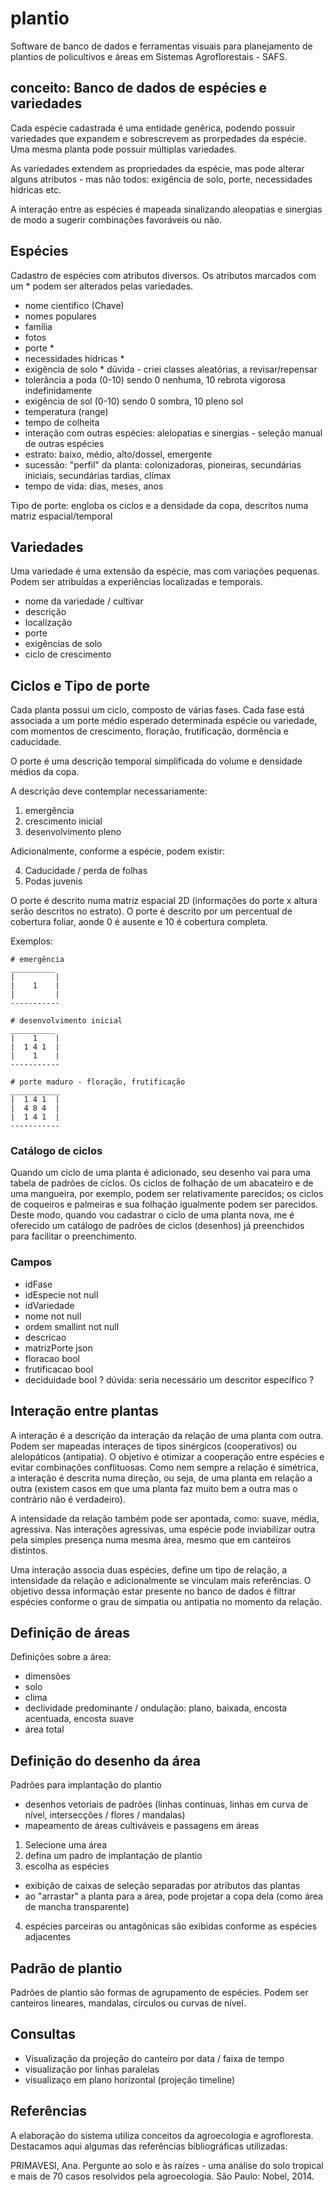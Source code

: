 # plantio

Software de banco de dados e ferramentas visuais para planejamento de plantios de policultivos e áreas em Sistemas Agroflorestais - SAFS.

## conceito: Banco de dados de espécies e variedades

Cada espécie cadastrada é uma entidade genêrica, podendo possuir variedades que expandem e sobrescrevem as prorpedades da espécie. Uma mesma planta pode possuir múltiplas variedades.

As variedades extendem as propriedades da espécie, mas pode alterar alguns atributos - mas não todos: exigência de solo, porte, necessidades hídricas etc.

A interação entre as espécies é mapeada sinalizando aleopatias e sinergias de modo a sugerir combinações favoráveis ou não.

## Espécies

Cadastro de espécies com atributos diversos. Os atributos marcados com um * podem ser alterados pelas variedades.
* nome cientifico (Chave)
* nomes populares
* família
* fotos
* porte *
* necessidades hídricas *
* exigência de solo * dúvida - criei classes aleatórias, a revisar/repensar
* tolerância a poda (0-10) sendo 0 nenhuma, 10 rebrota vigorosa indefinidamente
* exigência de sol (0-10) sendo 0 sombra, 10 pleno sol
* temperatura (range)
* tempo de colheita
* interação com outras espécies: alelopatias e sinergias - seleção manual de outras espécies
* estrato: baixo, médio, alto/dossel, emergente
* sucessão: "perfil" da planta: colonizadoras, pioneiras, secundárias iniciais, secundárias tardias, clímax
* tempo de vida: dias, meses, anos

Tipo de porte: engloba os ciclos e a densidade da copa, descritos numa matriz espacial/temporal

## Variedades

Uma variedade é uma extensão da espécie, mas com variações pequenas. Podem ser atribuídas a experiências localizadas e temporais. 

* nome da variedade / cultivar
* descrição
* localização
* porte
* exigências de solo
* ciclo de crescimento

## Ciclos e Tipo de porte

Cada planta possui um ciclo, composto de várias fases. Cada fase está associada a um porte médio esperado determinada espécie ou variedade, com momentos de crescimento, floração, frutificação, dormência e caducidade.

O porte é uma descrição temporal simplificada do volume e densidade médios da copa.

A descrição deve contemplar necessariamente:

1) emergência
2) crescimento inicial
3) desenvolvimento pleno

Adicionalmente, conforme a espécie, podem existir:

4) Caducidade / perda de folhas
5) Podas juvenis

O porte é descrito numa matriz espacial 2D (informações do porte x altura serão descritos no estrato). O porte é descrito por um percentual de cobertura foliar, aonde 0 é ausente e 10 é cobertura completa.

Exemplos:

    # emergência
    __________
    |         |
    |    1    |
    |         |
    -----------
      
    # desenvolvimento inicial
    __________
    |    1    |
    |  1 4 1  |
    |    1    |
    -----------    
    
    # porte maduro - floração, frutificação
    ___________
    |  1 4 1  |
    |  4 8 4  |
    |  1 4 1  |
    -----------

### Catálogo de ciclos

Quando um ciclo de uma planta é adicionado, seu desenho vai para uma tabela de padrões de ciclos. Os ciclos de folhação de um abacateiro e de uma mangueira, por exemplo, podem ser relativamente parecidos; os ciclos de coqueiros e palmeiras e sua folhação igualmente podem ser parecidos. Deste modo, quando vou cadastrar o ciclo de uma planta nova, me é oferecido um catálogo de padrões de ciclos (desenhos) já preenchidos para facilitar o preenchimento.

### Campos 

* idFase
* idEspecie not null
* idVariedade
* nome      not null
* ordem     smallint not null
* descricao
* matrizPorte   json
* floracao      bool
* frutificacao  bool
* deciduidade   bool ? dúvida: seria necessário um descritor específico ?

## Interação entre plantas

A interação é a descrição da interação da relação de uma planta com outra. Podem ser mapeadas interaçes de tipos sinérgicos (cooperativos) ou alelopáticos (antipatia). O objetivo é otimizar a cooperação entre espécies e evitar combinações conflituosas. Como nem sempre a relação é simétrica, a interação é descrita numa direção, ou seja, de uma planta em relação a outra (existem casos em que uma planta faz muito bem a outra mas o contrário não é verdadeiro).

A intensidade da relação também pode ser apontada, como: suave, média, agressiva. Nas interações agressivas, uma espécie pode inviabilizar outra pela simples presença numa mesma área, mesmo que em canteiros distintos.

Uma interação associa duas espécies, define um tipo de relação, a intensidade da relação e adicionalmente se vinculam mais referências. O objetivo dessa informação estar presente no banco de dados é filtrar espécies conforme o grau de simpatia ou antipatia no momento da relação.


## Definição de áreas

Definições sobre a área:
* dimensões
* solo
* clima
* declividade predominante / ondulação: plano, baixada, encosta acentuada, encosta suave
* área total

## Definição do desenho da área

Padrões para implantação do plantio
* desenhos vetoriais de padrões (linhas contínuas, linhas em curva de nível, intersecções / flores / mandalas)
* mapeamento de áreas cultiváveis e passagens em áreas

1) Selecione uma área
2) defina um padro de implantação de plantio
3) escolha as espécies
* exibição de caixas de seleção separadas por atributos das plantas
* ao "arrastar" a planta para a área, pode projetar a copa dela (como área de mancha transparente)
4) espécies parceiras ou antagônicas são exibidas conforme as espécies adjacentes

## Padrão de plantio

Padrões de plantio são formas de agrupamento de espécies. Podem ser canteiros lineares, mandalas, círculos ou curvas de nível.

## Consultas

* Visualização da projeção do canteiro por data / faixa de tempo
* visualização por linhas paralelas
* visualizaço em plano horizontal (projeção timeline)


## Referências

A elaboração do sistema utiliza conceitos da agroecologia e agrofloresta. Destacamos aqui algumas das referências bibliográficas utilizadas:


PRIMAVESI, Ana. Pergunte ao solo e às raízes - uma análise do solo tropical e mais de 70 casos resolvidos pela agroecologia. São Paulo: Nobel, 2014.
